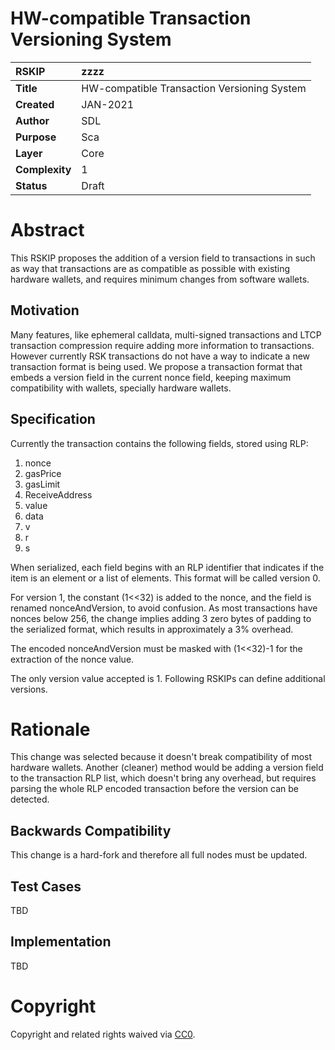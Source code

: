 # HW-compatible Transaction Versioning System


|RSKIP          | zzzz |
| :------------ |:-------------|
|**Title**      |HW-compatible Transaction Versioning System|
|**Created**    |JAN-2021 |
|**Author**     | SDL |
|**Purpose**    |Sca |
|**Layer**      |Core |
|**Complexity** |1 |
|**Status**     |Draft |


# **Abstract**

This RSKIP proposes the addition of a version field to transactions in such as way that transactions are as compatible as possible with existing hardware wallets, and requires minimum changes from software wallets.

## Motivation

Many features, like ephemeral calldata, multi-signed transactions and LTCP transaction compression require adding more information to transactions. However currently RSK transactions do not have a way to indicate a new transaction format is being used. We propose a transaction format that embeds a version field in the current nonce field, keeping maximum compatibility with wallets, specially hardware wallets.



## Specification

Currently the transaction contains the following fields, stored using RLP:

1. nonce
2. gasPrice
3. gasLimit
4. ReceiveAddress
5. value
6. data
7. v
8. r
9. s

When serialized, each field begins with an RLP identifier that indicates if the item is an element or a list of elements. This format will be called version 0.

For version 1, the constant (1<<32) is added to the nonce, and the field is renamed nonceAndVersion, to avoid confusion. As most transactions have nonces below 256, the change implies adding 3 zero bytes of padding to the serialized format, which results in approximately a 3% overhead. 

The encoded nonceAndVersion must be masked with (1<<32)-1 for the extraction of the nonce value.

The only version value accepted is 1. Following RSKIPs can define additional versions. 

# Rationale

This change was selected because it doesn't break compatibility of most hardware wallets. Another (cleaner) method would be adding a version field to the transaction RLP list, which doesn't bring any overhead, but requires parsing the whole RLP encoded transaction before the version can be detected.

## Backwards Compatibility

This change is a hard-fork and therefore all full nodes must be updated. 

## Test Cases

TBD

## Implementation

TBD


# **Copyright**

Copyright and related rights waived via [CC0](https://creativecommons.org/publicdomain/zero/1.0/).


